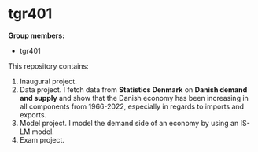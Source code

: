 # tgr401

**Group members:**
- tgr401


This repository contains:  
1. Inaugural project. 
2. Data project. I fetch data from **Statistics Denmark** on **Danish demand and supply** and show that the Danish economy has been increasing in all components from 1966-2022, especially in regards to imports and exports.
3. Model project. I model the demand side of an economy by using an IS-LM model.
4. Exam project.